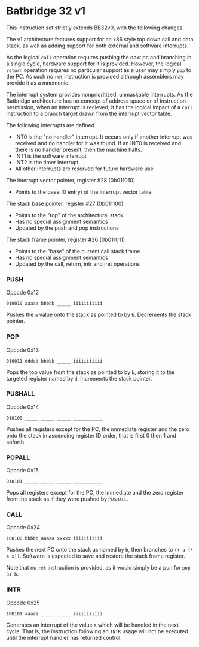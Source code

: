 # Batbridge 32 v1

This instruction set strictly extends BB32v0, with the following changes.

The v1 architecture features support for an x86 style top down call and data
stack, as well as adding support for both external and software interrupts.

As the logical `call` operation requires pushing the _next_ pc and
branching in a single cycle, hardware support for it is
provided. However, the logical `return` operation requires no
particular support as a user may simply `pop` to the PC. As such no
`ret` instruction is provided although assemblers may provide it as a
mnemonic.

The interrupt system provides nonprioritized, unmaskable interrupts.
As the Batbridge architecture has no concept of address space or of
instruction permission, when an interrupt is recieved, it has the
logical impact of a `call` instruction to a branch target drawn from
the interrupt vector table.

The following interrupts are defined
 - INT0 is the "no handler" interrupt. It occurs only if another
   interrupt was received and no handler for it was found. If an INT0
   is received and there is no handler present, then the machine
   halts.
 - INT1 is the software interrupt
 - INT2 is the timer interrupt
 - All other interrupts are reserved for future hardware use

The interrupt vector pointer, register #28 (0b011010)
 - Points to the base (0 entry) of the interrupt vector table

The stack base pointer, register #27 (0b011100)
 - Points to the "top" of the architectural stack
 - Has no special assignment semantics
 - Updated by the push and pop instructions

The stack frame pointer, register #26 (0b011011)
 - Points to the "base" of the current call stack frame
 - Has no special assignment semantics
 - Updated by the call, return, intr and iret operations

### PUSH
Opcode 0x12

```
010010 aaaaa bbbbb _____ iiiiiiiiiii
```

Pushes the `a` value onto the stack as pointed to by `b`. Decrements
the stack pointer.

### POP
Opcode 0x13

```
010011 ddddd bbbbb _____ iiiiiiiiiii
```

Pops the top value from the stack as pointed to by `b`, storing it to
the targeted register named by `d`. Increments the stack pointer.

### PUSHALL
Opcode 0x14

```
010100 _____ _____ _____ ___________
```

Pushes all registers except for the PC, the immediate register and the
zero onto the stack in ascending register ID order, that is first 0
then 1 and soforth.

### POPALL
Opcode 0x15

```
010101 _____ _____ _____ ___________
```

Pops all registers except for the PC, the immediate and the zero
register from the stack as if they were pushed by `PUSHALL`.

### CALL
Opcode 0x24

```
100100 bbbbb aaaaa xxxxx iiiiiiiiiii
```

Pushes the next PC onto the stack as named by `b`, then branches to
`(+ a (* 4 x))`. Software is expected to save and restore the stack
frame register.

Note that no `ret` instruction is provided, as it would simply be a
pun for `pop 31 b`.

### INTR
Opcode 0x25

```
100101 aaaaa _____ _____ iiiiiiiiiii
```

Generates an interrupt of the value `a` which will be handled in the
next cycle. That is, the instruction following an `INTR` usage will
not be executed until the interrupt handler has returned control.

